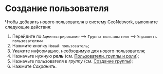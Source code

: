 # Создание пользователя

Чтобы добавить нового пользователя в систему GeoNetwork, выполните следующие действия:

1.  Перейдите по `Администрирование` --> `Группы пользователя` --> `Управлять пользователями`
2.  Нажмите кнопку `Новый пользователь`;
3.  Укажите информацию, необходимую для нового пользователя;
4.  Назначьте нужную **роль** (см. [Пользователи, группы и роли](index.md#user_profiles));
5.  Назначьте пользователя в *группу* (см. [Создание группы](creating-group.md));
6.  Нажмите *Сохранить*.
